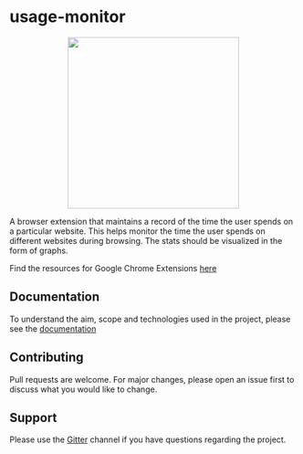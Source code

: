 # usage-monitor

<p align="center" width="100%">
    <img width="300" src="https://github.com/the-browser-toolbox/usage-monitor/blob/main/logo.png"> 
</p>

A browser extension that maintains a record of the time the user spends on a particular website. This helps monitor the time the user spends on different websites during browsing. The stats should be visualized in the form of graphs.

Find the resources for Google Chrome Extensions [here](https://github.com/the-browser-toolbox/docs/wiki)

## Documentation
To understand the aim, scope and technologies used in the project, please see the [documentation](https://github.com/the-browser-toolbox/docs)

## Contributing
Pull requests are welcome. For major changes, please open an issue first to discuss what you would like to change.

## Support

Please use the [Gitter](https://gitter.im/the-browser-toolbox/community) channel if you have questions regarding the project.

